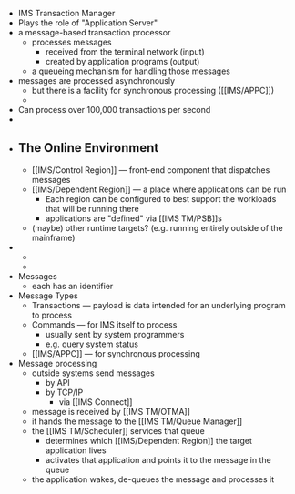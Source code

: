 - IMS Transaction Manager
- Plays the role of "Application Server"
- a message-based transaction processor
	- processes messages
		- received from the terminal network (input)
		- created by application programs (output)
	- a queueing mechanism for handling those messages
- messages are processed asynchronously
	- but there is a facility for synchronous processing ([[IMS/APPC]])
	-
- Can process over 100,000 transactions per second
-
- ## The Online Environment
	- [[IMS/Control Region]] — front-end component that dispatches messages
	- [[IMS/Dependent Region]] — a place where applications can be run
		- Each region can be configured to best support the workloads that will be running there
		- applications are "defined" via [[IMS TM/PSB]]s
	- (maybe) other runtime targets? (e.g. running entirely outside of the mainframe)
-
	-
	-
- Messages
	- each has an identifier
- Message Types
	- Transactions — payload is data intended for an underlying program to process
	- Commands — for IMS itself to process
		- usually sent by system programmers
		- e.g. query system status
	- [[IMS/APPC]] — for synchronous processing
- Message processing
	- outside systems send messages
		- by API
		- by TCP/IP
			- via [[IMS Connect]]
	- message is received by [[IMS TM/OTMA]]
	- it hands the message to the [[IMS TM/Queue Manager]]
	- the [[IMS TM/Scheduler]] services that queue
		- determines which [[IMS/Dependent Region]] the target application lives
		- activates that application and points it to the message in the queue
	- the application wakes, de-queues the message and processes it